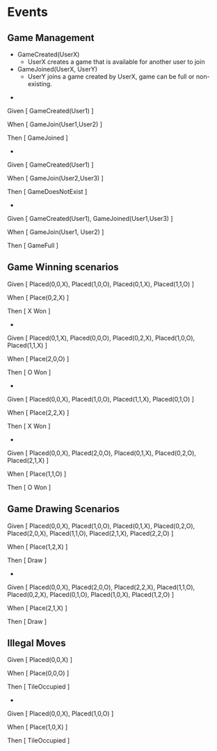# Events
## Game Management
* GameCreated(UserX)
	- UserX creates a game that is available for another user to join
* GameJoined(UserX, UserY)
	- UserY joins a game created by UserX, game can be full or non-existing.

-

Given [ GameCreated(User1) ]

When [ GameJoin(User1,User2) ]

Then [ GameJoined ]

-

Given [ GameCreated(User1) ]

When [ GameJoin(User2,User3) ]

Then [ GameDoesNotExist ]

-

Given [ GameCreated(User1), GameJoined(User1,User3) ]

When [ GameJoin(User1, User2) ]

Then [ GameFull ]

## Game Winning scenarios
Given [ Placed(0,0,X), Placed(1,0,O), Placed(0,1,X), Placed(1,1,O) ]

When [ Place(0,2,X) ]

Then [ X Won ]

-

Given [ Placed(0,1,X), Placed(0,0,O), Placed(0,2,X), Placed(1,0,O), Placed(1,1,X) ]

When [ Place(2,0,O) ]

Then [ O Won ]

-

Given [ Placed(0,0,X), Placed(1,0,O), Placed(1,1,X), Placed(0,1,O) ]

When [ Place(2,2,X) ]

Then [ X Won ]

-

Given [ Placed(0,0,X), Placed(2,0,O), Placed(0,1,X), Placed(0,2,O), Placed(2,1,X) ]

When [ Place(1,1,O) ]

Then [ O Won ]

## Game Drawing Scenarios
Given [ Placed(0,0,X), Placed(1,0,O), Placed(0,1,X), Placed(0,2,O), Placed(2,0,X), Placed(1,1,O), Placed(2,1,X), Placed(2,2,O) ]

When [ Place(1,2,X) ]

Then [ Draw ]

-

Given [ Placed(0,0,X), Placed(2,0,O), Placed(2,2,X), Placed(1,1,O), Placed(0,2,X), Placed(0,1,O), Placed(1,0,X), Placed(1,2,O) ]

When [ Place(2,1,X) ]

Then [ Draw ]

## Illegal Moves
Given [ Placed(0,0,X) ]

When [ Place(0,0,O) ]

Then [ TileOccupied ]

-

Given [ Placed(0,0,X), Placed(1,0,O) ]

When [ Place(1,0,X) ]

Then [ TileOccupied ]